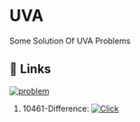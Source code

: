 
# UVA
Some Solution Of UVA Problems
## 🔗 Links
[![problem](https://img.shields.io/badge/-Problem--Link-yellow)]()

1. 10461-Difference:   [![Click](https://img.shields.io/badge/-Click-yellowgreen)](https://onlinejudge.org/index.php?option=onlinejudge&Itemid=8&page=show_problem&problem=1402)





